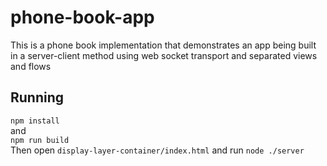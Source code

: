# phone-book-app
This is a phone book implementation that demonstrates an app being built in a server-client method using web socket transport and separated views and flows

## Running
`npm install` \
and \
`npm run build`\
Then open `display-layer-container/index.html` and run `node ./server`